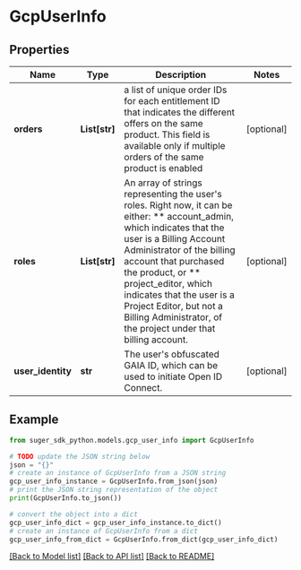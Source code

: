 # GcpUserInfo


## Properties

Name | Type | Description | Notes
------------ | ------------- | ------------- | -------------
**orders** | **List[str]** | a list of unique order IDs for each entitlement ID that indicates the different offers on the same product. This field is available only if multiple orders of the same product is enabled | [optional] 
**roles** | **List[str]** | An array of strings representing the user&#39;s roles. Right now, it can be either: ** account_admin, which indicates that the user is a Billing Account Administrator of the billing account that purchased the product, or ** project_editor, which indicates that the user is a Project Editor, but not a Billing Administrator, of the project under that billing account. | [optional] 
**user_identity** | **str** | The user&#39;s obfuscated GAIA ID, which can be used to initiate Open ID Connect. | [optional] 

## Example

```python
from suger_sdk_python.models.gcp_user_info import GcpUserInfo

# TODO update the JSON string below
json = "{}"
# create an instance of GcpUserInfo from a JSON string
gcp_user_info_instance = GcpUserInfo.from_json(json)
# print the JSON string representation of the object
print(GcpUserInfo.to_json())

# convert the object into a dict
gcp_user_info_dict = gcp_user_info_instance.to_dict()
# create an instance of GcpUserInfo from a dict
gcp_user_info_from_dict = GcpUserInfo.from_dict(gcp_user_info_dict)
```
[[Back to Model list]](../README.md#documentation-for-models) [[Back to API list]](../README.md#documentation-for-api-endpoints) [[Back to README]](../README.md)


